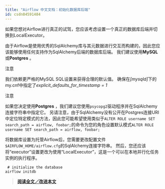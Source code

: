 ```yaml
---
title: "Airflow 中文文档：初始化数据库后端"
id: csdn84591484
---
```


如果您想对Airflow进行真正的试驾，您应该考虑设置一个真正的数据库后端并切换到LocalExecutor。

由于Airflow是使用优秀的SqlAlchemy库与其元数据进行交互而构建的，因此您应该能够使用任何支持作为SqlAlchemy后端的数据库后端。 我们建议使用**MySQL**或**Postgres** 。

注意

我们依赖更严格的MySQL SQL设置来获得合理的默认值。 确保在<cite>[mysqld]</cite>下的my.cnf中指定了<cite>explicit_defaults_for_timestamp = 1</cite>

注意

如果您决定使用**Postgres** ，我们建议您使用`psycopg2`驱动程序并在SqlAlchemy连接字符串中指定它。 另请注意，由于SqlAlchemy没有公开在Postgres连接URI中定位特定模式的方法，因此您可能希望使用类似于`ALTER ROLE username SET search_path = airflow, foobar;`的命令为您的角色设置默认模式`ALTER ROLE username SET search_path = airflow, foobar;`

将数据库设置为托管Airflow后，您需要更改配置文件`$AIRFLOW_HOME/airflow.cfg`的SqlAlchemy连接字符串。 然后，您还应该将“executor”设置更改为使用“LocalExecutor”，这是一个可以在本地并行化任务实例的执行程序。

```
 # initialize the database
airflow initdb 
```

> [**阅读全文／改进本文**](https://github.com/apachecn/airflow-doc-zh/blob/master/zh/8.md)